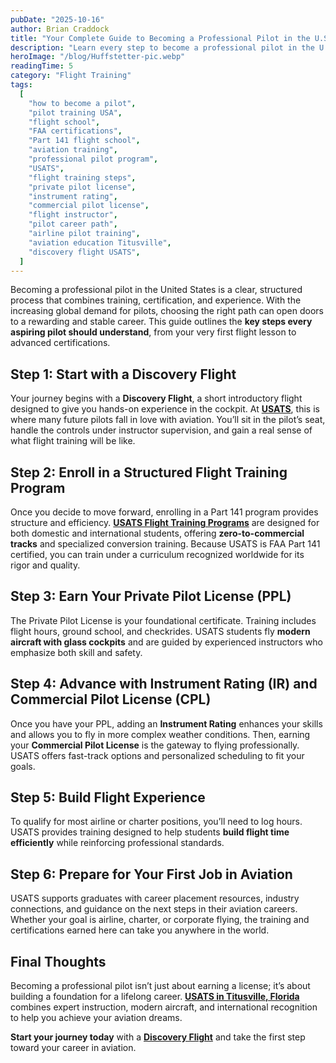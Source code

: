 ```yaml
---
pubDate: "2025-10-16"
author: Brian Craddock
title: "Your Complete Guide to Becoming a Professional Pilot in the U.S."
description: "Learn every step to become a professional pilot in the U.S. — from your first flight lesson to advanced certifications. Discover how USATS provides world-class training and support."
heroImage: "/blog/Huffstetter-pic.webp"
readingTime: 5
category: "Flight Training"
tags:
  [
    "how to become a pilot",
    "pilot training USA",
    "flight school",
    "FAA certifications",
    "Part 141 flight school",
    "aviation training",
    "professional pilot program",
    "USATS",
    "flight training steps",
    "private pilot license",
    "instrument rating",
    "commercial pilot license",
    "flight instructor",
    "pilot career path",
    "airline pilot training",
    "aviation education Titusville",
    "discovery flight USATS",
  ]
---
```


Becoming a professional pilot in the United States is a clear, structured process that combines training, certification, and experience. With the increasing global demand for pilots, choosing the right path can open doors to a rewarding and stable career. This guide outlines the **key steps every aspiring pilot should understand**, from your very first flight lesson to advanced certifications.

## Step 1: Start with a Discovery Flight

Your journey begins with a **Discovery Flight**, a short introductory flight designed to give you hands-on experience in the cockpit. At [**USATS**](/contact-us), this is where many future pilots fall in love with aviation. You’ll sit in the pilot’s seat, handle the controls under instructor supervision, and gain a real sense of what flight training will be like.

## Step 2: Enroll in a Structured Flight Training Program

Once you decide to move forward, enrolling in a Part 141 program provides structure and efficiency. [**USATS Flight Training Programs**](/airplane-training) are designed for both domestic and international students, offering **zero-to-commercial tracks** and specialized conversion training. Because USATS is FAA Part 141 certified, you can train under a curriculum recognized worldwide for its rigor and quality.

## Step 3: Earn Your Private Pilot License (PPL)

The Private Pilot License is your foundational certificate. Training includes flight hours, ground school, and checkrides. USATS students fly **modern aircraft with glass cockpits** and are guided by experienced instructors who emphasize both skill and safety.

## Step 4: Advance with Instrument Rating (IR) and Commercial Pilot License (CPL)

Once you have your PPL, adding an **Instrument Rating** enhances your skills and allows you to fly in more complex weather conditions. Then, earning your **Commercial Pilot License** is the gateway to flying professionally. USATS offers fast-track options and personalized scheduling to fit your goals.

## Step 5: Build Flight Experience

To qualify for most airline or charter positions, you’ll need to log hours. USATS provides training designed to help students **build flight time efficiently** while reinforcing professional standards.

## Step 6: Prepare for Your First Job in Aviation

USATS supports graduates with career placement resources, industry connections, and guidance on the next steps in their aviation careers. Whether your goal is airline, charter, or corporate flying, the training and certifications earned here can take you anywhere in the world.

## Final Thoughts

Becoming a professional pilot isn’t just about earning a license; it’s about building a foundation for a lifelong career. [**USATS in Titusville, Florida**](/) combines expert instruction, modern aircraft, and international recognition to help you achieve your aviation dreams.

**Start your journey today** with a [**Discovery Flight**](/discovery-flight) and take the first step toward your career in aviation.
